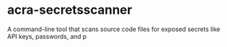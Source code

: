 # acra-secretsscanner
A command-line tool that scans source code files for exposed secrets like API keys, passwords, and p
